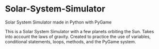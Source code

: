# Solar-System-Simulator
Solar System Simulator made in Python with PyGame

This is a Solar System Simulator with a few planets orbiting the Sun. Takes into account the laws of gravity. Created to practice the use of variables, conditional statements, loops, methods, and the PyGame system. 
